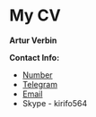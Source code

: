 # My CV
**Artur Verbin**

**Contact Info:**
* [Number](0952556564) 
* [Telegram](t.me/mylostand)
* [Email](my.lost.honey.lee@gmail.com)
* Skype - kirifo564